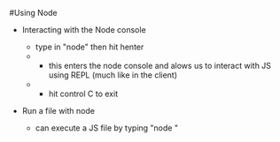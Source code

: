 #Using Node

* Interacting with the Node console
    - type in "node" then hit henter
    - - this enters the node console and alows us to interact with JS using REPL (much like in the client)
    - - hit control C to exit

* Run a file with node
    - can execute a JS file by typing "node <file name>"
    